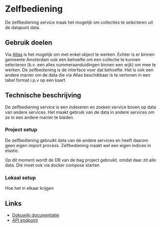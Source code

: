 # Zelfbediening
De zelfbediening service maak het mogelijk om collecties te selecteren uit de datapunt data.

## Gebruik doelen
Via [Atlas](http://atlas.amsterdam.nl) is het mogelijk om met enkel object te werken. Echter is er binnen gemeente Amsterdam ook een behoefte om een collectie te kunnen selecteren (b.v. een alles nummeraanduidingen binnen een wijk) om mee te werken. De zelfbediening is de interface voor dat behoefte. Het is ook een andere manier om de data die via Atlas beschikbaar is te vertonen in een tabel format i.p.v op een kaart.
 
## Technische beschrijving
De zelfbediening service is een indexeren en zoeken service boven op data van andere services. Het maakt gebruik van de data in andere services om ze in een andere manier te bieden.

### Project setup
De zelfbediening gebruikt data van de andere services en heeft daarom geen eigen import process. Zelfbediening maakt wel een eigen indices in elastic.

Op dit moment wordt de DB van de bag project gebruikt, omdat daar zit alle data. Die moet ook via docker compose starten 

### Lokaal setup
Hoe het in elkaar krijgen
 
 
 ## Links
 - [Dokuwiki documentatie](https://dokuwiki.datapunt.amsterdam.nl/doku.php?id=start:datapunt:zelfbedieningsconfluence)
 - [API endpoint](https://api.datapunt.amsterdam.nl)
